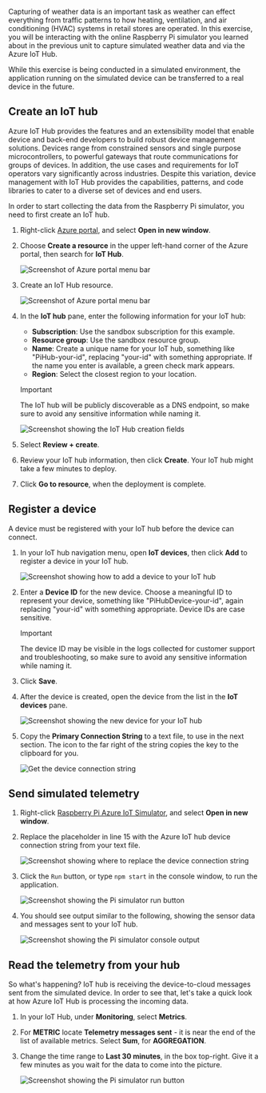 Capturing of weather data is an important task as weather can effect everything
from traffic patterns to how heating, ventilation, and air conditioning (HVAC) systems in retail stores are operated. In this
exercise, you will be interacting with the online Raspberry Pi simulator you learned about in the previous unit to capture
simulated weather data and via the Azure IoT Hub.

While this exercise is being conducted in a simulated environment, the application running on the simulated device can be transferred to a real device in the future.

## Create an IoT hub

Azure IoT Hub provides the features and an extensibility model that enable device and back-end developers to build robust device management solutions. Devices range from constrained sensors and single purpose microcontrollers, to powerful gateways that route communications for groups of devices. In addition, the use cases and requirements for IoT operators vary significantly across industries. Despite this variation, device management with IoT Hub provides the capabilities, patterns, and code libraries to cater to a diverse set of devices and end users.

In order to start collecting the data from the Raspberry Pi simulator, you need to first create an IoT hub.

1. Right-click [Azure portal](https://portal.azure.com/learn.docs.microsoft.com?azure-portal=true), and select **Open in new window**.

1. Choose **Create a resource** in the upper left-hand corner of the Azure portal, then search for **IoT Hub**.

    ![Screenshot of Azure portal menu bar](../media/iot-admin-create-resource.png)

1. Create an IoT Hub resource.

     ![Screenshot of Azure portal menu bar](../media/iot-admin-create-hub.png)

1. In the **IoT hub** pane, enter the following information for your IoT hub:

   - **Subscription**: Use the sandbox subscription for this example.
   - **Resource group**: Use the sandbox resource group.
   - **Name**: Create a unique name for your IoT hub, something like "PiHub-your-id", replacing "your-id" with something appropriate. If the name you enter is available, a green check mark appears.
   - **Region**: Select the closest region to your location.

    > [!IMPORTANT]
    > The IoT hub will be publicly discoverable as a DNS endpoint, so make sure to avoid any sensitive information while naming it.

     ![Screenshot showing the IoT Hub creation fields](../media/iot-admin-name-hub.png)

1. Select **Review + create**.

1. Review your IoT hub information, then click **Create**. Your IoT hub might take a few minutes to deploy. 

1. Click **Go to resource**, when the deployment is complete.

## Register a device

A device must be registered with your IoT hub before the device can connect.

1. In your IoT hub navigation menu, open **IoT devices**, then click **Add** to register a device in your IoT hub.

    ![Screenshot showing how to add a device to your IoT hub](../media/iot-admin-create-device.png)

1. Enter a **Device ID** for the new device. Choose a meaningful ID to represent your device, something like "PiHubDevice-your-id", again replacing "your-id" with something appropriate. Device IDs are case sensitive.

    > [!IMPORTANT]
    > The device ID may be visible in the logs collected for customer support and troubleshooting, so make sure to avoid any sensitive information while naming it.

1. Click **Save**.

1. After the device is created, open the device from the list in the **IoT devices** pane.

    ![Screenshot showing the new device for your IoT hub](../media/iot-admin-device-id.png)

1. Copy the **Primary Connection String** to a text file, to use in the next section. The icon to the far right of the string copies the key to the clipboard for you.

   ![Get the device connection string](../media/iot-admin-device-key.png)

## Send simulated telemetry

1. Right-click [Raspberry Pi Azure IoT Simulator](https://azure-samples.github.io/raspberry-pi-web-simulator?azure-portal=true), and select **Open in new window**.

1. Replace the placeholder in line 15 with the Azure IoT hub device connection string from your text file.

    ![Screenshot showing where to replace the device connection string](../media/Line15.png)

1. Click the `Run` button, or type `npm start` in the console window, to run the application.

   ![Screenshot showing the Pi simulator run button](../media/iot-admin-device-run.png)

1. You should see output similar to the following, showing the sensor data and messages sent to your IoT hub.

   ![Screenshot showing the Pi simulator console output](../media/iot-admin-device-telemetry.png)

## Read the telemetry from your hub

So what's happening? IoT hub is receiving the device-to-cloud messages sent from the simulated device. In order to see that, let's take a quick look at how Azure IoT Hub is processing the incoming data.

1. In your IoT Hub, under **Monitoring**, select **Metrics**.

1. For **METRIC** locate  **Telemetry messages sent** - it is near the end of the list of available metrics. Select **Sum**, for **AGGREGATION**.

1. Change the time range to **Last 30 minutes**, in the box top-right. Give it a few minutes as you wait for the data to come into the picture.

   ![Screenshot showing the Pi simulator run button](../media/iot-admin-device-metrics.png)

